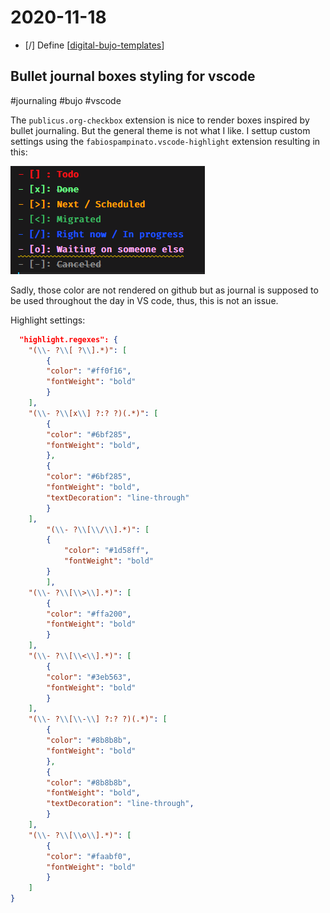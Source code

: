# 2020-11-18

- [/] Define [[digital-bujo-templates]]

## Bullet journal boxes styling for vscode

#journaling #bujo #vscode

The `publicus.org-checkbox` extension is nice to render boxes inspired by bullet journaling. But the general theme is not what I like. I settup custom settings using the `fabiospampinato.vscode-highlight` extension resulting in this:

![picture 1](../images/2020-11-18-1605713806172.png)

Sadly, those color are not rendered on github but as journal is supposed to be used throughout the day in VS code, thus, this is not an issue.

Highlight settings:

```json
  "highlight.regexes": {
    "(\\- ?\\[ ?\\].*)": [
        {
        "color": "#ff0f16",
        "fontWeight": "bold"
        }
    ],
    "(\\- ?\\[x\\] ?:? ?)(.*)": [
        {
        "color": "#6bf285",
        "fontWeight": "bold",
        },
        {
        "color": "#6bf285",
        "fontWeight": "bold",
        "textDecoration": "line-through"
        }
    ],
        "(\\- ?\\[\\/\\].*)": [
        {
            "color": "#1d58ff",
            "fontWeight": "bold"
        }
        ],
    "(\\- ?\\[\\>\\].*)": [
        {
        "color": "#ffa200",
        "fontWeight": "bold"
        }
    ],
    "(\\- ?\\[\\<\\].*)": [
        {
        "color": "#3eb563",
        "fontWeight": "bold"
        }
    ],
    "(\\- ?\\[\\-\\] ?:? ?)(.*)": [
        {
        "color": "#8b8b8b",
        "fontWeight": "bold"
        },
        {
        "color": "#8b8b8b",
        "fontWeight": "bold",
        "textDecoration": "line-through",
        }
    ],
    "(\\- ?\\[\\o\\].*)": [
        {
        "color": "#faabf0",
        "fontWeight": "bold"
        }
    ]
}
```

[//begin]: # "Autogenerated link references for markdown compatibility"
[digital-bujo-templates]: digital-bujo-templates "Digital Bujo TEmplates"
[//end]: # "Autogenerated link references"